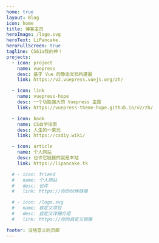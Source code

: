 ```yaml
---
home: true
layout: Blog
icon: home
title: 博客主页
heroImage: /logo.svg
heroText: LiPancake.
heroFullScreen: true
tagline: CS61a我的神！
projects:
  - icon: project
    name: vuepress
    desc: 基于 Vue 的静态文档构建器
    link: https://v2.vuepress.vuejs.org/zh/

  - icon: link
    name: vuepress-hope
    desc: 一个功能强大的 Vuepress 主题
    link: https://vuepress-theme-hope.github.io/v2/zh/

  - icon: book
    name: CS自学指南
    desc: 人生的一束光
    link: https://csdiy.wiki/

  - icon: article
    name: 个人网站
    desc: 也许它链接的就是本站
    link: https://lipancake.tk

  # - icon: friend
  #   name: 个人网站
  #   desc: 也许
  #   link: https://你的伙伴链接

  # - icon: /logo.svg
  #   name: 自定义项目
  #   desc: 自定义详细介绍
  #   link: https://你的自定义链接

footer: 没啥意义的页脚
---
```

<!-- 
这是一个博客主页的案例。

要使用此布局，你应该在页面前端设置 `layout: Blog` 和 `home: true`。

相关配置文档请见 [博客主页](https://vuepress-theme-hope.github.io/v2/zh/guide/blog/home/)。 -->
